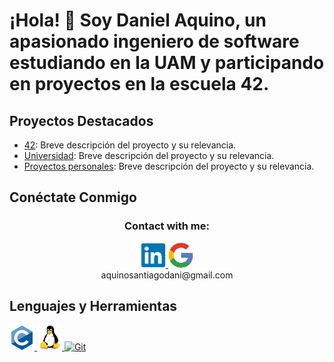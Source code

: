 # ¡Hola! 👋 Soy Daniel Aquino, un apasionado ingeniero de software estudiando en la UAM y participando en proyectos en la escuela 42.

## Proyectos Destacados

- [42](https://github.com/DanielAquino2003/gnl): Breve descripción del proyecto y su relevancia.
- [Universidad](https://github.com/DanielAquino2003/gnl): Breve descripción del proyecto y su relevancia.
- [Proyectos personales](https://github.com/DanielAquino2003/gnl): Breve descripción del proyecto y su relevancia.

## Conéctate Conmigo

<h3 align="center">Contact with me:</h3>
<p align="center">
  <a href="https://www.linkedin.com/in/danielaquino2003/" target="_blank" rel="noreferrer">
    <img src="https://raw.githubusercontent.com/devicons/devicon/master/icons/linkedin/linkedin-original.svg" alt="LinkedIn" width="40" height="40"/>
  </a>
  <a href="mailto:aquinosantiagodani@gmail.com" target="_blank" rel="noreferrer">
    <img src="https://raw.githubusercontent.com/devicons/devicon/master/icons/google/google-original.svg" alt="Email" width="40" height="40"/>
  </a><br>
  aquinosantiagodani@gmail.com
</p>

## Lenguajes y Herramientas

<p align="left">
  <a href="https://www.cprogramming.com/" target="_blank" rel="noreferrer">
    <img src="https://raw.githubusercontent.com/devicons/devicon/master/icons/c/c-original.svg" alt="C" width="40" height="40"/>
  </a>
  <a href="https://www.linux.org/" target="_blank" rel="noreferrer">
    <img src="https://raw.githubusercontent.com/devicons/devicon/master/icons/linux/linux-original.svg" alt="Linux" width="40" height="40"/>
  </a>
  <a href="https://git-scm.com/" target="_blank" rel="noreferrer">
    <img src="https://www.vectorlogo.zone/logos/git-scm/git-scm-icon.svg" alt="Git" width="40" height="40"/>
  </a>
</p>

